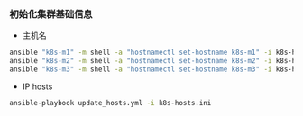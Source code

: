### 初始化集群基础信息

* 主机名
```bash
ansible "k8s-m1" -m shell -a "hostnamectl set-hostname k8s-m1" -i k8s-hosts.ini
ansible "k8s-m2" -m shell -a "hostnamectl set-hostname k8s-m2" -i k8s-hosts.ini
ansible "k8s-m3" -m shell -a "hostnamectl set-hostname k8s-m3" -i k8s-hosts.ini
```
* IP hosts
```bash
ansible-playbook update_hosts.yml -i k8s-hosts.ini
```
